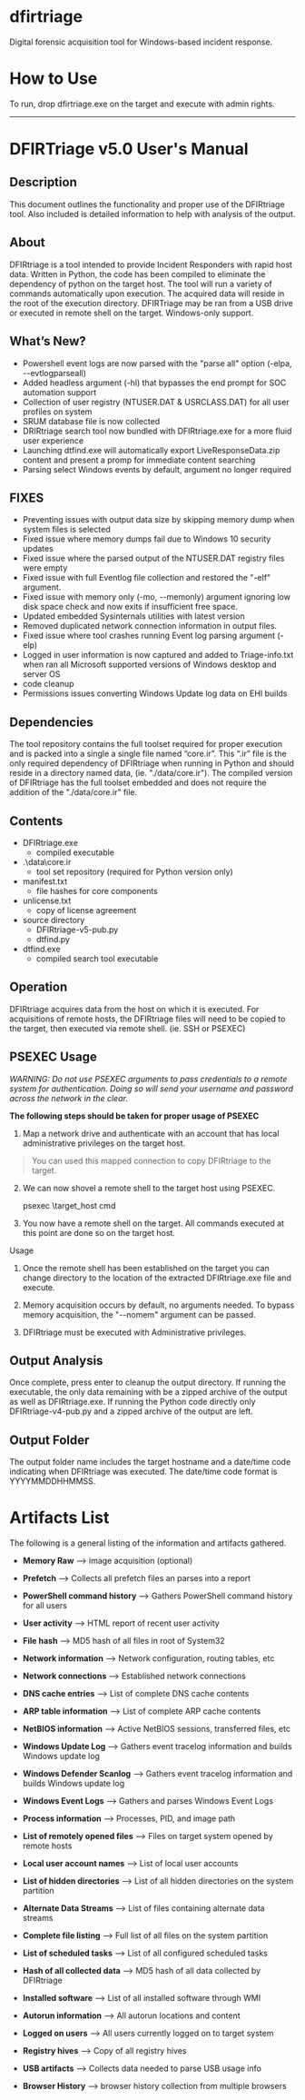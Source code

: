 # **dfirtriage**
Digital forensic acquisition tool for Windows-based incident response.

How to Use
=
To run, drop dfirtriage.exe on the target and execute with admin rights. 

***************************************************************************************

**DFIRTriage v5.0 User's Manual**
=

Description
-----------

This document outlines the functionality and proper use of the DFIRtriage tool. Also included is detailed information to help with analysis of the output.  

About
-----

DFIRtriage is a tool intended to provide Incident Responders with rapid host data. Written in Python, the code has been compiled to eliminate the dependency of python on the target host. The tool will run a variety of commands automatically upon execution. The acquired data will reside in the root of the execution directory. DFIRTriage may be ran from a USB drive or executed in remote shell on the target. Windows-only support. 

What’s New?
-----------

 - Powershell event logs are now parsed with the "parse all" option (-elpa, --evtlogparseall)
 - Added headless argument (-hl) that bypasses the end prompt for SOC automation support
 - Collection of user registry (NTUSER.DAT & USRCLASS.DAT) for all user profiles on system
 - SRUM database file is now collected
 - DRIRtriage search tool now bundled with DFIRtriage.exe for a more fluid user experience
 - Launching dtfind.exe will automatically export LiveResponseData.zip content and present a promp for immediate content searching
 - Parsing select Windows events by default, argument no longer required


FIXES
------
 - Preventing issues with output data size by skipping memory dump when system files is selected
 - Fixed issue where memory dumps fail due to Windows 10 security updates
 - Fixed issue where the parsed output of the NTUSER.DAT registry files were empty
 - Fixed issue with full Eventlog file  collection and restored the "-elf" argument.
 - Fixed issue with memory only (-mo, --memonly) argument ignoring low disk space check and now exits if insufficient free space.
 - Updated embedded Sysinternals utilities with latest version
 - Removed duplicated network connection information in output files.
 - Fixed issue where tool crashes running Event log parsing argument (-elp)
 - Logged in user information is now captured and added to Triage-info.txt when ran all Microsoft supported versions of Windows desktop and server OS
 - code cleanup
 - Permissions issues converting Windows Update log data on EHI builds



Dependencies
-
The tool repository contains the full toolset required for proper execution and is packed into a single a single file named “core.ir”. This “.ir” file is the only required dependency of DFIRtriage when running in Python and should reside in a directory named data, (ie. "./data/core.ir").  The compiled version of DFIRtriage has the full toolset embedded and does not require the addition of the "./data/core.ir" file.   

Contents
-
 * DFIRtriage.exe 
   - compiled executable
 * .\data\core.ir
   - tool set repository (required for Python version only)
 * manifest.txt
   - file hashes for core components
 * unlicense.txt
   - copy of license agreement
 * source directory
   - DFIRtriage-v5-pub.py
   - dtfind.py
 * dtfind.exe 
   - compiled search tool executable

Operation
-
DFIRtriage acquires data from the host on which it is executed. For acquisitions of remote hosts, the DFIRtriage files will need to be copied to the target, then executed via remote shell. (ie. SSH or PSEXEC)  

PSEXEC Usage
-
*WARNING: Do not use PSEXEC arguments to pass credentials to a remote system for authentication. Doing so will send your username and password across the network in the clear.*  

**The following steps should be taken for proper usage of PSEXEC** 

 1. Map a network drive and authenticate with an account that has local administrative privileges on the target host.
> You can used this mapped connection to copy DFIRtriage to the target.

 2. We can now shovel a remote shell to the target host using PSEXEC.

    psexec \\target_host cmd

 3. You now have a remote shell on the target. All commands executed at this point are done so on the target host. 


Usage

1. Once the remote shell has been established on the target you can change directory to the location of the extracted DFIRtriage.exe file and execute. 

2. Memory acquisition occurs by default, no arguments needed.  To bypass memory acquisition, the "--nomem" argument can be passed. 

3. DFIRtriage must be executed with Administrative privileges.


Output Analysis
-
Once complete, press enter to cleanup the output directory. If running the executable, the only data remaining with be a zipped archive of the output as well as DFIRtriage.exe. If running the Python code directly only DFIRtriage-v4-pub.py and a zipped archive of the output are left.   

Output Folder
-
The output folder name includes the target hostname and a date/time code indicating when DFIRtriage was executed.  The date/time code format is YYYYMMDDHHMMSS.    

Artifacts List
=
The following is a general listing of the information and artifacts gathered.  

* **Memory Raw** --> image acquisition (optional) 

* **Prefetch** --> Collects all prefetch files an parses into a report 

* **PowerShell command history** --> Gathers PowerShell command history for all users 

* **User activity** --> HTML report of recent user activity 

* **File hash** --> MD5 hash of all files in root of System32 

* **Network information** --> Network configuration, routing tables, etc 

* **Network connections** --> Established network connections 

* **DNS cache entries** --> List of complete DNS cache contents 

* **ARP table information** --> List of complete ARP cache contents 

* **NetBIOS information** --> Active NetBIOS sessions, transferred files, etc 

* **Windows Update Log** --> Gathers event tracelog information and builds Windows update log 

* **Windows Defender Scanlog** --> Gathers event tracelog information and builds Windows update log 

* **Windows Event Logs** --> Gathers and parses Windows Event Logs 

* **Process information** --> Processes, PID, and image path 

* **List of remotely opened files** --> Files on target system opened by remote hosts 

* **Local user account names** --> List of local user accounts 

* **List of hidden directories** --> List of all hidden directories on the system partition 

* **Alternate Data Streams** --> List of files containing alternate data streams 

* **Complete file listing** --> Full list of all files on the system partition 

* **List of scheduled tasks** --> List of all configured scheduled tasks 

* **Hash of all collected data** --> MD5 hash of all data collected by DFIRtriage

* **Installed software** --> List of all installed software through WMI 

* **Autorun information** --> All autorun locations and content 

* **Logged on users** --> All users currently logged on to target system 

* **Registry hives** --> Copy of all registry hives 

* **USB artifacts** --> Collects data needed to parse USB usage info 

* **Browser History** --> browser history collection from multiple browsers

